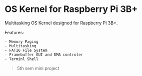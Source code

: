 # OS Kernel for Raspberry Pi 3B+

Multitasking OS Kernel designed for Raspberry Pi 3B+.

Features:

    - Memory Paging
    - Multitasking
    - FAT16 File System
    - Framebuffer GUI and DMA controler
    - Terminl Shell

> 5th sem mini project
